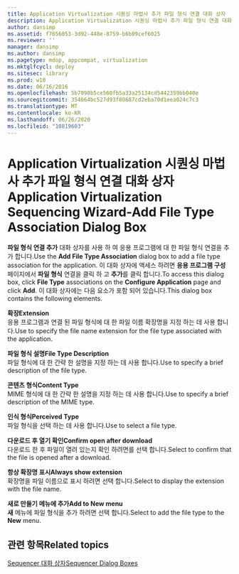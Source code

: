 ```yaml
---
title: Application Virtualization 시퀀싱 마법사 추가 파일 형식 연결 대화 상자
description: Application Virtualization 시퀀싱 마법사 추가 파일 형식 연결 대화 상자
author: dansimp
ms.assetid: f7656053-3d92-448e-8759-b6b09cef6025
ms.reviewer: ''
manager: dansimp
ms.author: dansimp
ms.pagetype: mdop, appcompat, virtualization
ms.mktglfcycl: deploy
ms.sitesec: library
ms.prod: w10
ms.date: 06/16/2016
ms.openlocfilehash: 5b7098b5ce560fb5a33a25134cd5442359bb040e
ms.sourcegitcommit: 354664bc527d93f80687cd2eba70d1eea024c7c3
ms.translationtype: MT
ms.contentlocale: ko-KR
ms.lasthandoff: 06/26/2020
ms.locfileid: "10819603"
---
```

# <span data-ttu-id="b6cb3-103">Application Virtualization 시퀀싱 마법사 추가 파일 형식 연결 대화 상자</span><span class="sxs-lookup"><span data-stu-id="b6cb3-103">Application Virtualization Sequencing Wizard-Add File Type Association Dialog Box</span></span>


<span data-ttu-id="b6cb3-104">**파일 형식 연결 추가** 대화 상자를 사용 하 여 응용 프로그램에 대 한 파일 형식 연결을 추가 합니다.</span><span class="sxs-lookup"><span data-stu-id="b6cb3-104">Use the **Add File Type Association** dialog box to add a file type association for the application.</span></span> <span data-ttu-id="b6cb3-105">이 대화 상자에 액세스 하려면 **응용 프로그램 구성** 페이지에서 **파일 형식** 연결을 클릭 하 고 **추가**를 클릭 합니다.</span><span class="sxs-lookup"><span data-stu-id="b6cb3-105">To access this dialog box, click **File Type** associations on the **Configure Application** page and click **Add**.</span></span> <span data-ttu-id="b6cb3-106">이 대화 상자에는 다음 요소가 포함 되어 있습니다.</span><span class="sxs-lookup"><span data-stu-id="b6cb3-106">This dialog box contains the following elements.</span></span>

<a href="" id="extension"></a>**<span data-ttu-id="b6cb3-107">확장</span><span class="sxs-lookup"><span data-stu-id="b6cb3-107">Extension</span></span>**  
<span data-ttu-id="b6cb3-108">응용 프로그램과 연결 된 파일 형식에 대 한 파일 이름 확장명을 지정 하는 데 사용 합니다.</span><span class="sxs-lookup"><span data-stu-id="b6cb3-108">Use to specify the file name extension for the file type associated with the application.</span></span>

<a href="" id="file-type-description"></a>**<span data-ttu-id="b6cb3-109">파일 형식 설명</span><span class="sxs-lookup"><span data-stu-id="b6cb3-109">File Type Description</span></span>**  
<span data-ttu-id="b6cb3-110">파일 형식에 대 한 간략 한 설명을 지정 하는 데 사용 합니다.</span><span class="sxs-lookup"><span data-stu-id="b6cb3-110">Use to specify a brief description of the file type.</span></span>

<a href="" id="content-type"></a>**<span data-ttu-id="b6cb3-111">콘텐츠 형식</span><span class="sxs-lookup"><span data-stu-id="b6cb3-111">Content Type</span></span>**  
<span data-ttu-id="b6cb3-112">MIME 형식에 대 한 간략 한 설명을 지정 하는 데 사용 합니다.</span><span class="sxs-lookup"><span data-stu-id="b6cb3-112">Use to specify a brief description of the MIME type.</span></span>

<a href="" id="perceived-type"></a>**<span data-ttu-id="b6cb3-113">인식 형식</span><span class="sxs-lookup"><span data-stu-id="b6cb3-113">Perceived Type</span></span>**  
<span data-ttu-id="b6cb3-114">파일 형식을 선택 하는 데 사용 합니다.</span><span class="sxs-lookup"><span data-stu-id="b6cb3-114">Use to select a file type.</span></span>

<a href="" id="confirm-open-after-download"></a>**<span data-ttu-id="b6cb3-115">다운로드 후 열기 확인</span><span class="sxs-lookup"><span data-stu-id="b6cb3-115">Confirm open after download</span></span>**  
<span data-ttu-id="b6cb3-116">다운로드 한 후 파일이 열려 있는지 확인 하려면를 선택 합니다.</span><span class="sxs-lookup"><span data-stu-id="b6cb3-116">Select to confirm that the file is opened after a download.</span></span>

<a href="" id="always-show-extension"></a>**<span data-ttu-id="b6cb3-117">항상 확장명 표시</span><span class="sxs-lookup"><span data-stu-id="b6cb3-117">Always show extension</span></span>**  
<span data-ttu-id="b6cb3-118">확장명을 파일 이름으로 표시 하려면 선택 합니다.</span><span class="sxs-lookup"><span data-stu-id="b6cb3-118">Select to display the extension with the file name.</span></span>

<a href="" id="add-to-new-menu"></a>**<span data-ttu-id="b6cb3-119">새로 만들기 메뉴에 추가</span><span class="sxs-lookup"><span data-stu-id="b6cb3-119">Add to New menu</span></span>**  
<span data-ttu-id="b6cb3-120">**새** 메뉴에 파일 형식을 추가 하려면 선택 합니다.</span><span class="sxs-lookup"><span data-stu-id="b6cb3-120">Select to add the file type to the **New** menu.</span></span>

## <span data-ttu-id="b6cb3-121">관련 항목</span><span class="sxs-lookup"><span data-stu-id="b6cb3-121">Related topics</span></span>


[<span data-ttu-id="b6cb3-122">Sequencer 대화 상자</span><span class="sxs-lookup"><span data-stu-id="b6cb3-122">Sequencer Dialog Boxes</span></span>](sequencer-dialog-boxes.md)

 

 





